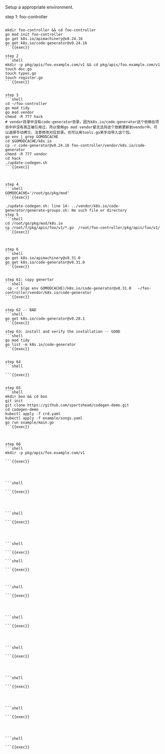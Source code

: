 Setup a appropriate environment.

step 1: foo-controller

```shell

mkdir foo-controller && cd foo-controller
go mod init foo-controller
go get k8s.io/apimachinery@v0.24.16
go get k8s.io/code-generator@v0.24.16
```{{exec}}

step 2
```shell
mkdir -p pkg/apis/foo.example.com/v1 && cd pkg/apis/foo.example.com/v1
touch doc.go
touch types.go
touch register.go
```{{exec}}


step 3
```shell
cd ~/foo-controller
go mod tidy
go mod vendor
chmod -R 777 hack
# vendor目录中没有code-generator目录，因为k8s.io/code-generator这个依赖在项目中并没有真正被引用过，所以使用go mod vendor是无法将这个依赖更新到vendor中。可以选择手动拷贝，注意修改对应目录。也可以用tools.go来手动导入这个包。
go env | grep GOMODCACHE
cd $GOMODCACHE/k8s.io
cp -r code-generator@v0.24.16 foo-controller/vendor/k8s.io/code-generator
chmod -R 777 vendor
cd hack
./update-codegen.sh
```{{exec}}



step 4
```shell
GOMODCACHE='/root/go/pkg/mod'
```{{exec}}

./update-codegen.sh: line 14: ../vendor/k8s.io/code-generator/generate-groups.sh: No such file or directory
step 5
```shell
cd /root/go/pkg/mod/k8s.io
cp /root/f/pkg/apis/foo/v1/*.go  /root/foo-controller/pkg/apis/foo/v1/
```{{exec}}



step 6
```shell
go get k8s.io/apimachinery@v0.31.0
go get k8s.io/code-generator@v0.31.0
```{{exec}}


step 61: copy genertor
```shell
 cp -r $(go env GOMODCACHE)/k8s.io/code-generator@v0.31.0   ~/foo-controller/vendor/k8s.io/code-generator
```{{exec}}


step 62 -- BAD
```shell
go get k8s.io/code-generator@v0.28.1
```{{exec}}

step 63: install and verify the installation -- GOOD
```shell
go mod tidy
go list -m k8s.io/code-generator
```{{exec}}


step 64
```shell

```{{exec}}


step 65
```shell
mkdir boo && cd boo
git init
git clone https://github.com/sportshead/codegen-demo.git
cd codegen-demo
kubectl apply -f crd.yaml
kubectl apply -f example/songs.yaml
go run example/main.go
```{{exec}}



step 66
```shell
mkdir -p pkg/apis/foo.example.com/v1

```{{exec}}




```shell

```{{exec}}




```shell

```{{exec}}




```shell

```{{exec}}

```shell

```{{exec}}



```shell

```{{exec}}




```shell

```{{exec}}




```shell

```{{exec}}




```shell

```{{exec}}




```shell

```{{exec}}




```shell

```{{exec}}
